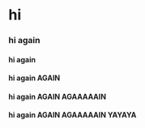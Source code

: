 # hi
### hi again
#### hi again
#### hi again AGAIN
#### hi again AGAIN AGAAAAAIN
#### hi again AGAIN AGAAAAAIN YAYAYA
